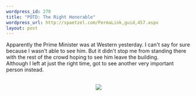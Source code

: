 ```yaml
--- 
wordpress_id: 270
title: "POTD: The Right Honorable"
wordpress_url: http://spaetzel.com/PermaLink,guid,457.aspx
layout: post
---
```

Apparently the Prime Minister was at Western yesterday. I can't say for sure because I wasn't able to see him. But it didn't stop me from standing there with the rest of the crowd hoping to see him leave the building.<br />
        Although I left at just the right time, got to see another very important person instead.<br />
        <br />
        <center><a href="http://www.redune.com/photos/Edited/The Right Honourable_l.jpg"><img src="http://www.redune.com/photos/Edited/The Right Honourable_m.jpg" border= 0></a>
        </center>
        <img width="0" height="0" src="http://spaetzel.com/aggbug.ashx?id=457" />

